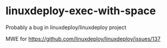 # linuxdeploy-exec-with-space
Probably a bug in linuxdeploy/linuxdeploy project

MWE for https://github.com/linuxdeploy/linuxdeploy/issues/137
